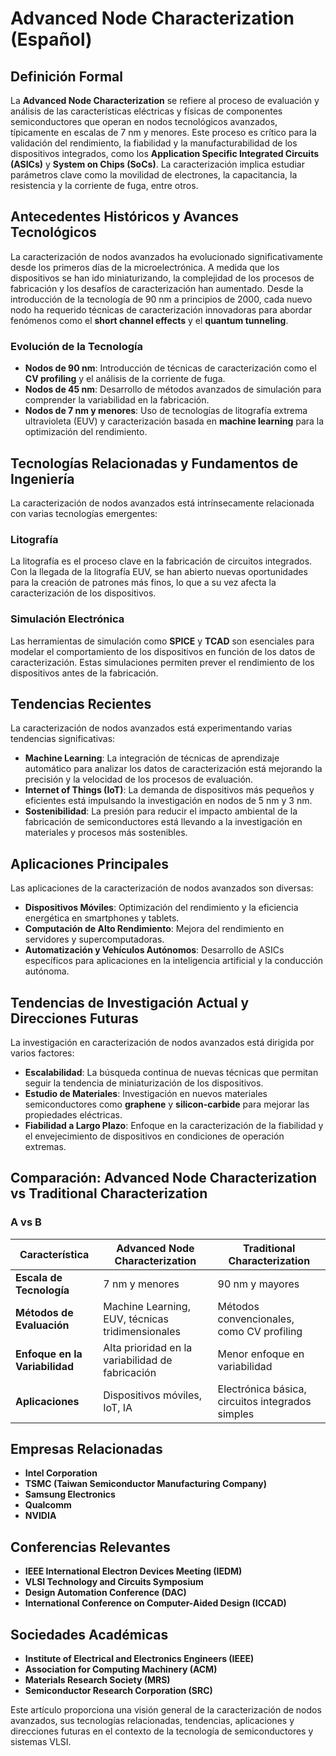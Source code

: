 # Advanced Node Characterization (Español)

## Definición Formal

La **Advanced Node Characterization** se refiere al proceso de evaluación y análisis de las características eléctricas y físicas de componentes semiconductores que operan en nodos tecnológicos avanzados, típicamente en escalas de 7 nm y menores. Este proceso es crítico para la validación del rendimiento, la fiabilidad y la manufacturabilidad de los dispositivos integrados, como los **Application Specific Integrated Circuits (ASICs)** y **System on Chips (SoCs)**. La caracterización implica estudiar parámetros clave como la movilidad de electrones, la capacitancia, la resistencia y la corriente de fuga, entre otros.

## Antecedentes Históricos y Avances Tecnológicos

La caracterización de nodos avanzados ha evolucionado significativamente desde los primeros días de la microelectrónica. A medida que los dispositivos se han ido miniaturizando, la complejidad de los procesos de fabricación y los desafíos de caracterización han aumentado. Desde la introducción de la tecnología de 90 nm a principios de 2000, cada nuevo nodo ha requerido técnicas de caracterización innovadoras para abordar fenómenos como el **short channel effects** y el **quantum tunneling**.

### Evolución de la Tecnología

- **Nodos de 90 nm**: Introducción de técnicas de caracterización como el **CV profiling** y el análisis de la corriente de fuga.
- **Nodos de 45 nm**: Desarrollo de métodos avanzados de simulación para comprender la variabilidad en la fabricación.
- **Nodos de 7 nm y menores**: Uso de tecnologías de litografía extrema ultravioleta (EUV) y caracterización basada en **machine learning** para la optimización del rendimiento.

## Tecnologías Relacionadas y Fundamentos de Ingeniería

La caracterización de nodos avanzados está intrínsecamente relacionada con varias tecnologías emergentes:

### Litografía

La litografía es el proceso clave en la fabricación de circuitos integrados. Con la llegada de la litografía EUV, se han abierto nuevas oportunidades para la creación de patrones más finos, lo que a su vez afecta la caracterización de los dispositivos.

### Simulación Electrónica

Las herramientas de simulación como **SPICE** y **TCAD** son esenciales para modelar el comportamiento de los dispositivos en función de los datos de caracterización. Estas simulaciones permiten prever el rendimiento de los dispositivos antes de la fabricación.

## Tendencias Recientes

La caracterización de nodos avanzados está experimentando varias tendencias significativas:

- **Machine Learning**: La integración de técnicas de aprendizaje automático para analizar los datos de caracterización está mejorando la precisión y la velocidad de los procesos de evaluación.
- **Internet of Things (IoT)**: La demanda de dispositivos más pequeños y eficientes está impulsando la investigación en nodos de 5 nm y 3 nm.
- **Sostenibilidad**: La presión para reducir el impacto ambiental de la fabricación de semiconductores está llevando a la investigación en materiales y procesos más sostenibles.

## Aplicaciones Principales

Las aplicaciones de la caracterización de nodos avanzados son diversas:

- **Dispositivos Móviles**: Optimización del rendimiento y la eficiencia energética en smartphones y tablets.
- **Computación de Alto Rendimiento**: Mejora del rendimiento en servidores y supercomputadoras.
- **Automatización y Vehículos Autónomos**: Desarrollo de ASICs específicos para aplicaciones en la inteligencia artificial y la conducción autónoma.

## Tendencias de Investigación Actual y Direcciones Futuras

La investigación en caracterización de nodos avanzados está dirigida por varios factores:

- **Escalabilidad**: La búsqueda continua de nuevas técnicas que permitan seguir la tendencia de miniaturización de los dispositivos.
- **Estudio de Materiales**: Investigación en nuevos materiales semiconductores como **graphene** y **silicon-carbide** para mejorar las propiedades eléctricas.
- **Fiabilidad a Largo Plazo**: Enfoque en la caracterización de la fiabilidad y el envejecimiento de dispositivos en condiciones de operación extremas.

## Comparación: Advanced Node Characterization vs Traditional Characterization

### A vs B

| Característica                       | Advanced Node Characterization                          | Traditional Characterization                        |
|--------------------------------------|--------------------------------------------------------|---------------------------------------------------|
| **Escala de Tecnología**             | 7 nm y menores                                         | 90 nm y mayores                                    |
| **Métodos de Evaluación**            | Machine Learning, EUV, técnicas tridimensionales      | Métodos convencionales, como CV profiling         |
| **Enfoque en la Variabilidad**      | Alta prioridad en la variabilidad de fabricación      | Menor enfoque en variabilidad                      |
| **Aplicaciones**                     | Dispositivos móviles, IoT, IA                          | Electrónica básica, circuitos integrados simples  |

## Empresas Relacionadas

- **Intel Corporation**
- **TSMC (Taiwan Semiconductor Manufacturing Company)**
- **Samsung Electronics**
- **Qualcomm**
- **NVIDIA**

## Conferencias Relevantes

- **IEEE International Electron Devices Meeting (IEDM)**
- **VLSI Technology and Circuits Symposium**
- **Design Automation Conference (DAC)**
- **International Conference on Computer-Aided Design (ICCAD)**

## Sociedades Académicas

- **Institute of Electrical and Electronics Engineers (IEEE)**
- **Association for Computing Machinery (ACM)**
- **Materials Research Society (MRS)**
- **Semiconductor Research Corporation (SRC)**

Este artículo proporciona una visión general de la caracterización de nodos avanzados, sus tecnologías relacionadas, tendencias, aplicaciones y direcciones futuras en el contexto de la tecnología de semiconductores y sistemas VLSI.